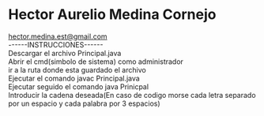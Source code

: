 # Hector Aurelio Medina Cornejo
hector.medina.est@gmail.com<br/>
------INSTRUCCIONES------<br/>
Descargar el archivo Principal.java<br/>
Abrir el cmd(simbolo de sistema) como administrador<br/>
ir a la ruta donde esta guardado el archivo<br/>
Ejecutar el comando javac Principal.java<br/>
Ejecutar seguido el comando java Prinicpal<br/>
Introducir la cadena deseada(En caso de codigo morse cada letra separado por un espacio y cada palabra por 3 espacios)
